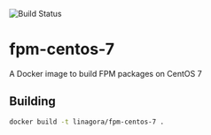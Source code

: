 ![Build Status](https://travis-ci.org/linagora/fpm-centos-7.svg?branch=master)

# fpm-centos-7
A Docker image to build FPM packages on CentOS 7

## Building

```bash
docker build -t linagora/fpm-centos-7 .
```
